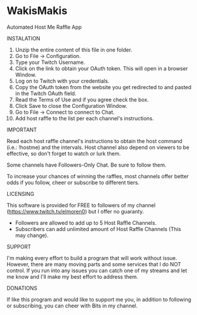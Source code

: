 # WakisMakis
Automated Host Me Raffle App

INSTALATION

1. Unzip the entire content of this file in one folder.
2. Go to File -> Configuration.
3. Type your Twitch Username.
4. Click on the link to obtain your OAuth token. This will open in a browser Window.
5. Log on to Twitch with your credentials. 
6. Copy the OAuth token from the website you get redirected to and pasted in the Twitch OAuth field.
7. Read the Terms of Use and if you agree check the box. 
8. Click Save to close the Configuration Window.
9. Go to File -> Connect to connect to Chat.
10. Add host raffle to the list per each channel's instructions.

IMPORTANT

Read each host raffle channel's instructions to obtain the host command (i.e.: !hostme) and the intervals. Host channel also depend on viewers to be effective, so don't forget to watch or lurk them. 

Some channels have Followers-Only Chat. Be sure to follow them. 

To increase your chances of winning the raffles, most channels offer better odds if you follow, cheer or subscribe to different tiers.

LICENSING

This software is provided for FREE to followers of my channel (https://www.twitch.tv/elmoren0) but I offer no guaranty.

- Followers are allowed to add up to 5 Host Raffle Channels.
- Subscribers can add unlimited amount of Host Raffle Channels (This may change).

SUPPORT

I'm making every effort to build a program that will work without issue. However, there are many moving parts and some services that I do NOT control. If you run into any issues you can catch one of my streams and let me know and I'll make my best effort to address them.

DONATIONS

If like this program and would like to support me you, in addition to following or subscribing, you can cheer with Bits in my channel.
